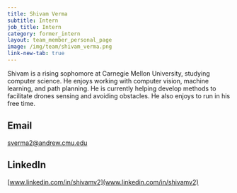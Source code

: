 ```yaml
---
title: Shivam Verma
subtitle: Intern
job_title: Intern
category: former_intern
layout: team_member_personal_page
image: /img/team/shivam_verma.png
link-new-tab: true
---
```


Shivam is a rising sophomore at Carnegie Mellon University, studying computer science. He enjoys working with computer vision, machine learning, and path planning. He is currently helping develop methods to facilitate drones sensing and avoiding obstacles. He also enjoys to run in his free time. 

## Email ##
sverma2@andrew.cmu.edu

## LinkedIn ##
[www.linkedin.com/in/shivamv2](www.linkedin.com/in/shivamv2)
